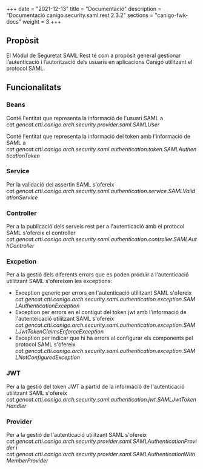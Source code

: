 +++
date        = "2021-12-13"
title       = "Documentació"
description = "Documentació canigo.security.saml.rest 2.3.2"
sections    = "canigo-fwk-docs"
weight      = 3
+++

## Propòsit

El Mòdul de Seguretat SAML Rest té com a propòsit general gestionar l’autenticació i l’autorització dels usuaris en aplicacions Canigó utilitzant el protocol SAML. 

## Funcionalitats

### Beans

Conté l'entitat que representa la informació de l'usuari SAML a *cat.gencat.ctti.canigo.arch.security.provider.saml.SAMLUser*

Conté l'entitat que representa la informació del token amb l'informació de SAML a *cat.gencat.ctti.canigo.arch.security.saml.authentication.token.SAMLAuthenticationToken*

### Service

Per la validació del assertin SAML s'ofereix *cat.gencat.ctti.canigo.arch.security.saml.authentication.service.SAMLValidationService*

### Controller

Per a la publicació dels serveis rest per a l'autenticació amb el protocol SAML s'ofereix el controller *cat.gencat.ctti.canigo.arch.security.saml.authentication.controller.SAMLAuthController*

### Excpetion

Per a la gestió dels diferents errors que es poden produïr a l'autenticació utilitzant SAML s'ofereixen les exceptions:

- Exception generic per errors en l'autenticació utilitzant SAML s'ofereix *cat.gencat.ctti.canigo.arch.security.saml.authentication.exception.SAMLAuthenticationException* 
- Exception per errors en el contigut del token jwt amb l'informació de l'autenteicació utilitzant SAML s'ofereix *cat.gencat.ctti.canigo.arch.security.saml.authentication.exception.SAMLJwtTokenClaimsEnforceException* 
- Exception per indicar que hi ha errors al configurar els components pel protocol SAML s'ofereix *cat.gencat.ctti.canigo.arch.security.saml.authentication.exception.SAMLNotConfiguredException*

### JWT

Per a la gestió del token JWT a partid de la informació de l'autenticació utilitzant SAML s'ofereix *cat.gencat.ctti.canigo.arch.security.saml.authentication.jwt.SAMLJwtTokenHandler*

### Provider

Per a la gestió de l'autenticació utilitzant SAML s'ofereix *cat.gencat.ctti.canigo.arch.security.provider.saml.SAMLAuthenticationProvider* i *cat.gencat.ctti.canigo.arch.security.provider.saml.SAMLAuthenticationWithMemberProvider*
